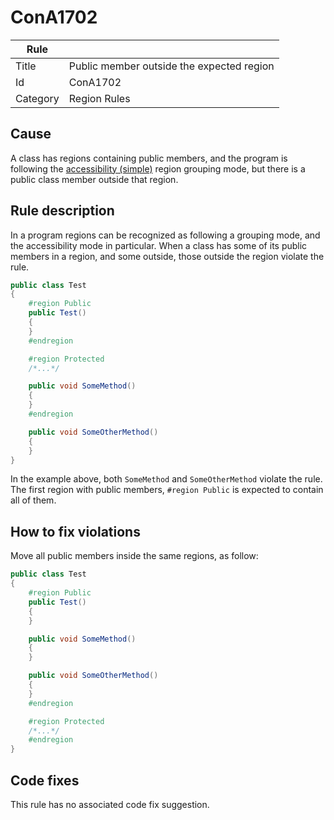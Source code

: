 # ConA1702

Rule | &nbsp;
------------ | -------------
Title | Public member outside the expected region
Id | ConA1702
Category | Region Rules

## Cause

A class has regions containing public members, and the program is following the [accessibility (simple)](RegionGroupingModes.md) region grouping mode, but there is a public class member outside that region.

## Rule description

In a program regions can be recognized as following a grouping mode, and the accessibility mode in particular. When a class has some of its public members in a region, and some outside, those outside the region violate the rule.
 
````csharp
public class Test
{
    #region Public
    public Test()
    {
    }
    #endregion

    #region Protected
    /*...*/

    public void SomeMethod()
    {
    }
    #endregion

    public void SomeOtherMethod()
    {
    }
}
````

In the example above, both `SomeMethod` and `SomeOtherMethod` violate the rule. The first region with public members, `#region Public` is expected to contain all of them.

## How to fix violations

Move all public members inside the same regions, as follow:
 
````csharp
public class Test
{
    #region Public
    public Test()
    {
    }

    public void SomeMethod()
    {
    }

    public void SomeOtherMethod()
    {
    }
    #endregion

    #region Protected
    /*...*/
    #endregion
}
````

## Code fixes

This rule has no associated code fix suggestion.
